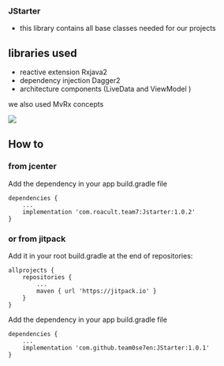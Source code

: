 ### JStarter

- this library contains all base classes needed for our projects

## libraries used 
- reactive extension Rxjava2
- dependency injection Dagger2
- architecture components (LiveData and ViewModel )

we also used MvRx concepts

[![](https://jitpack.io/v/team0se7en/JStarter.svg)](https://jitpack.io/#team0se7en/JStarter)

## How to
### from jcenter

Add the dependency in your app build.gradle file

```Gradle
dependencies {
	...
    implementation 'com.roacult.team7:Jstarter:1.0.2'
}
```
### or from jitpack

Add it in your root build.gradle at the end of repositories:
```Gradle
allprojects {
	repositories {
		...
		maven { url 'https://jitpack.io' }
	}
}
```
Add the dependency in your app build.gradle file
```Gradle
dependencies {
	...
    implementation 'com.github.team0se7en:JStarter:1.0.1'
}
```
